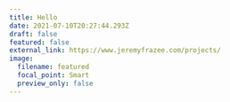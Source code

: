 ```yaml
---
title: Hello
date: 2021-07-10T20:27:44.293Z
draft: false
featured: false
external_link: https://www.jeremyfrazee.com/projects/
image:
  filename: featured
  focal_point: Smart
  preview_only: false
---
```

